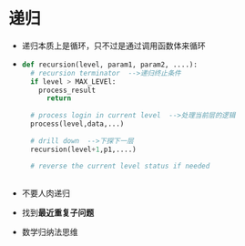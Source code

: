 # 递归

- 递归本质上是循环，只不过是通过调用函数体来循环

- ```python
  def recursion(level, param1, param2, ....):
    # recursion terminator  -->递归终止条件
    if level > MAX_LEVEl:
      process_result
     	return
    
    # process login in current level  -->处理当前层的逻辑
    process(level,data,...)
    
    # drill down  -->下探下一层
    recursion(level+1,p1,....)
    
    # reverse the current level status if needed
    
  ```

  

- 不要人肉递归
- 找到**最近重复子问题**
- 数学归纳法思维